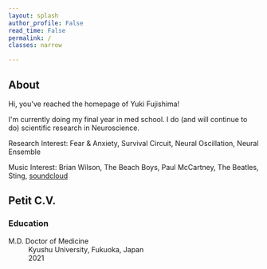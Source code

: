 ```yaml
---
layout: splash
author_profile: False
read_time: False
permalink: /
classes: narrow

---
```

<a name="about"></a>
## About

Hi, you've reached the homepage of Yuki Fujishima!

I'm currently doing my final year in med school. I do (and will continue to do) scientific research in Neuroscience.

Research Interest: Fear & Anxiety, Survival Circuit, Neural Oscillation, Neural Ensemble

Music Interest: Brian Wilson, The Beach Boys, Paul McCartney, The Beatles, Sting, [soundcloud]

[soundcloud]: https://soundcloud.com/yuki-fuji

## Petit C.V.

### Education

<dl>
  <dt>M.D. Doctor of Medicine</dt>
    <dd>Kyushu University, Fukuoka, Japan</dd>
    <dd>2021</dd>
</dl>
